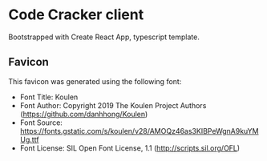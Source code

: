 # Code Cracker client

Bootstrapped with Create React App, typescript template.

## Favicon

This favicon was generated using the following font:

- Font Title: Koulen
- Font Author: Copyright 2019 The Koulen Project Authors (<https://github.com/danhhong/Koulen>)
- Font Source: <https://fonts.gstatic.com/s/koulen/v28/AMOQz46as3KIBPeWgnA9kuYMUg.ttf>
- Font License: SIL Open Font License, 1.1 (<http://scripts.sil.org/OFL>)

